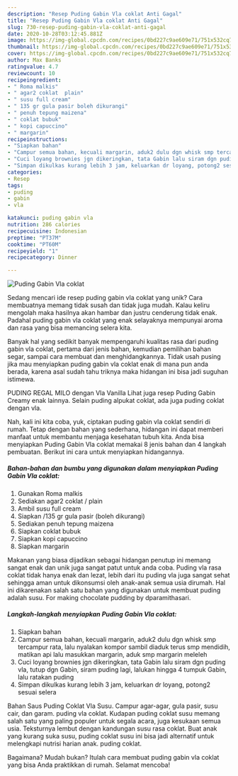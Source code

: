 ```yaml
---
description: "Resep Puding Gabin Vla coklat Anti Gagal"
title: "Resep Puding Gabin Vla coklat Anti Gagal"
slug: 730-resep-puding-gabin-vla-coklat-anti-gagal
date: 2020-10-28T03:12:45.881Z
image: https://img-global.cpcdn.com/recipes/0bd227c9ae609e71/751x532cq70/puding-gabin-vla-coklat-foto-resep-utama.jpg
thumbnail: https://img-global.cpcdn.com/recipes/0bd227c9ae609e71/751x532cq70/puding-gabin-vla-coklat-foto-resep-utama.jpg
cover: https://img-global.cpcdn.com/recipes/0bd227c9ae609e71/751x532cq70/puding-gabin-vla-coklat-foto-resep-utama.jpg
author: Max Banks
ratingvalue: 4.7
reviewcount: 10
recipeingredient:
- " Roma malkis"
- " agar2 coklat  plain"
- " susu full cream"
- " 135 gr gula pasir boleh dikurangi"
- " penuh tepung maizena"
- " coklat bubuk"
- " kopi capuccino"
- " margarin"
recipeinstructions:
- "Siapkan bahan"
- "Campur semua bahan, kecuali margarin, aduk2 dulu dgn whisk smp tercampur rata, lalu nyalakan kompor sambil diaduk terus smp mendidih, matikan api lalu masukkan margarin, aduk smp margarin meleleh"
- "Cuci loyang brownies jgn dikeringkan, tata Gabin lalu siram dgn puding vla, tutup dgn Gabin, siram puding lagi, lalukan hingga 4 tumpuk Gabin, lalu ratakan puding"
- "Simpan dikulkas kurang lebih 3 jam, keluarkan dr loyang, potong2 sesuai selera"
categories:
- Resep
tags:
- puding
- gabin
- vla

katakunci: puding gabin vla 
nutrition: 286 calories
recipecuisine: Indonesian
preptime: "PT37M"
cooktime: "PT60M"
recipeyield: "1"
recipecategory: Dinner

---
```



![Puding Gabin Vla coklat](https://img-global.cpcdn.com/recipes/0bd227c9ae609e71/751x532cq70/puding-gabin-vla-coklat-foto-resep-utama.jpg)

Sedang mencari ide resep puding gabin vla coklat yang unik? Cara membuatnya memang tidak susah dan tidak juga mudah. Kalau keliru mengolah maka hasilnya akan hambar dan justru cenderung tidak enak. Padahal puding gabin vla coklat yang enak selayaknya mempunyai aroma dan rasa yang bisa memancing selera kita.

Banyak hal yang sedikit banyak mempengaruhi kualitas rasa dari puding gabin vla coklat, pertama dari jenis bahan, kemudian pemilihan bahan segar, sampai cara membuat dan menghidangkannya. Tidak usah pusing jika mau menyiapkan puding gabin vla coklat enak di mana pun anda berada, karena asal sudah tahu triknya maka hidangan ini bisa jadi suguhan istimewa.

PUDING REGAL MILO dengan Vla Vanilla Lihat juga resep Puding Gabin Creamy enak lainnya. Selain puding alpukat coklat, ada juga puding coklat dengan vla.


Nah, kali ini kita coba, yuk, ciptakan puding gabin vla coklat sendiri di rumah. Tetap dengan bahan yang sederhana, hidangan ini dapat memberi manfaat untuk membantu menjaga kesehatan tubuh kita. Anda bisa menyiapkan Puding Gabin Vla coklat memakai 8 jenis bahan dan 4 langkah pembuatan. Berikut ini cara untuk menyiapkan hidangannya.

<!--inarticleads1-->

##### Bahan-bahan dan bumbu yang digunakan dalam menyiapkan Puding Gabin Vla coklat:

1. Gunakan  Roma malkis
1. Sediakan  agar2 coklat / plain
1. Ambil  susu full cream
1. Siapkan  /135 gr gula pasir (boleh dikurangi)
1. Sediakan  penuh tepung maizena
1. Siapkan  coklat bubuk
1. Siapkan  kopi capuccino
1. Siapkan  margarin


Makanan yang biasa dijadikan sebagai hidangan penutup ini memang sangat enak dan unik juga sangat patut untuk anda coba. Puding vla rasa coklat tidak hanya enak dan lezat, lebih dari itu puding vla juga sangat sehat sehingga aman untuk dikonsumsi oleh anak-anak semua usia dirumah. Hal ini dikarenakan salah satu bahan yang digunakan untuk membuat puding adalah susu. For making chocolate pudding by dparamithasari. 

<!--inarticleads2-->

##### Langkah-langkah menyiapkan Puding Gabin Vla coklat:

1. Siapkan bahan
1. Campur semua bahan, kecuali margarin, aduk2 dulu dgn whisk smp tercampur rata, lalu nyalakan kompor sambil diaduk terus smp mendidih, matikan api lalu masukkan margarin, aduk smp margarin meleleh
1. Cuci loyang brownies jgn dikeringkan, tata Gabin lalu siram dgn puding vla, tutup dgn Gabin, siram puding lagi, lalukan hingga 4 tumpuk Gabin, lalu ratakan puding
1. Simpan dikulkas kurang lebih 3 jam, keluarkan dr loyang, potong2 sesuai selera


Bahan Saus Puding Coklat Vla Susu. Campur agar-agar, gula pasir, susu cair, dan garam. puding vla coklat. Kudapan puding coklat susu memang salah satu yang paling populer untuk segala acara, juga kesukaan semua usia. Teksturnya lembut dengan kandungan susu rasa coklat. Buat anak yang kurang suka susu, puding coklat susu ini bisa jadi alternatif untuk melengkapi nutrisi harian anak. puding coklat. 

Bagaimana? Mudah bukan? Itulah cara membuat puding gabin vla coklat yang bisa Anda praktikkan di rumah. Selamat mencoba!
